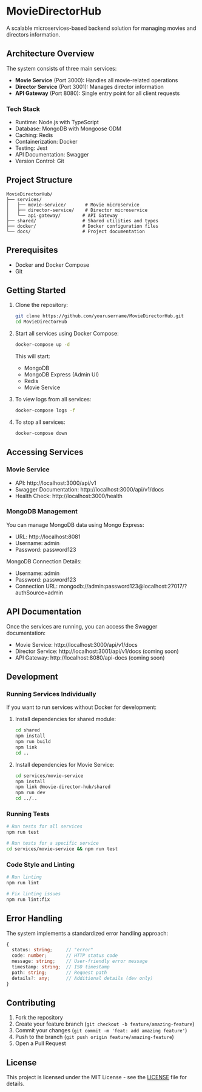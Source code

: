 # MovieDirectorHub

A scalable microservices-based backend solution for managing movies and directors information.

## Architecture Overview

The system consists of three main services:

- **Movie Service** (Port 3000): Handles all movie-related operations
- **Director Service** (Port 3001): Manages director information
- **API Gateway** (Port 8080): Single entry point for all client requests

### Tech Stack

- Runtime: Node.js with TypeScript
- Database: MongoDB with Mongoose ODM
- Caching: Redis
- Containerization: Docker
- Testing: Jest
- API Documentation: Swagger
- Version Control: Git

## Project Structure

```
MovieDirectorHub/
├── services/
│   ├── movie-service/       # Movie microservice
│   ├── director-service/    # Director microservice
│   └── api-gateway/        # API Gateway
├── shared/                 # Shared utilities and types
├── docker/                 # Docker configuration files
└── docs/                   # Project documentation
```

## Prerequisites

- Docker and Docker Compose
- Git

## Getting Started

1. Clone the repository:
   ```bash
   git clone https://github.com/yourusername/MovieDirectorHub.git
   cd MovieDirectorHub
   ```

2. Start all services using Docker Compose:
   ```bash
   docker-compose up -d
   ```

   This will start:
   - MongoDB
   - MongoDB Express (Admin UI)
   - Redis
   - Movie Service

3. To view logs from all services:
   ```bash
   docker-compose logs -f
   ```

4. To stop all services:
   ```bash
   docker-compose down
   ```

## Accessing Services

### Movie Service
- API: http://localhost:3000/api/v1
- Swagger Documentation: http://localhost:3000/api/v1/docs
- Health Check: http://localhost:3000/health

### MongoDB Management
You can manage MongoDB data using Mongo Express:
- URL: http://localhost:8081
- Username: admin
- Password: password123

MongoDB Connection Details:
- Username: admin
- Password: password123
- Connection URL: mongodb://admin:password123@localhost:27017/?authSource=admin

## API Documentation

Once the services are running, you can access the Swagger documentation:

- Movie Service: http://localhost:3000/api/v1/docs
- Director Service: http://localhost:3001/api/v1/docs (coming soon)
- API Gateway: http://localhost:8080/api-docs (coming soon)

## Development

### Running Services Individually

If you want to run services without Docker for development:

1. Install dependencies for shared module:
   ```bash
   cd shared
   npm install
   npm run build
   npm link
   cd ..
   ```

2. Install dependencies for Movie Service:
   ```bash
   cd services/movie-service
   npm install
   npm link @movie-director-hub/shared
   npm run dev
   cd ../..
   ```

### Running Tests

```bash
# Run tests for all services
npm run test

# Run tests for a specific service
cd services/movie-service && npm run test
```

### Code Style and Linting

```bash
# Run linting
npm run lint

# Fix linting issues
npm run lint:fix
```

## Error Handling

The system implements a standardized error handling approach:

```typescript
{
  status: string;     // "error"
  code: number;       // HTTP status code
  message: string;    // User-friendly error message
  timestamp: string;  // ISO timestamp
  path: string;       // Request path
  details?: any;      // Additional details (dev only)
}
```

## Contributing

1. Fork the repository
2. Create your feature branch (`git checkout -b feature/amazing-feature`)
3. Commit your changes (`git commit -m 'feat: add amazing feature'`)
4. Push to the branch (`git push origin feature/amazing-feature`)
5. Open a Pull Request

## License

This project is licensed under the MIT License - see the [LICENSE](LICENSE) file for details.

